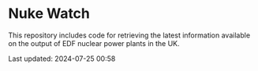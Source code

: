 # Nuke Watch

This repository includes code for retrieving the latest information available on the output of EDF nuclear power plants in the UK.

Last updated: 2024-07-25 00:58